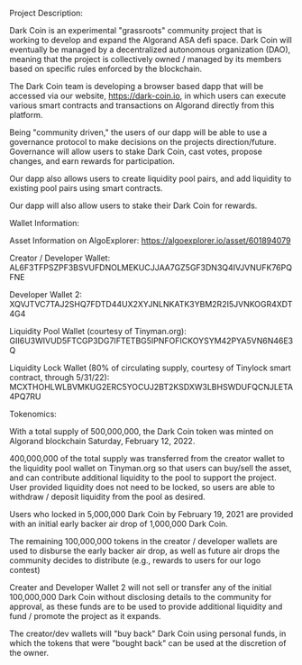 Project Description:

Dark Coin is an experimental "grassroots" community project that is working to develop and expand the Algorand ASA defi space. 
Dark Coin will eventually be managed by a decentralized autonomous organization (DAO), meaning that the project is collectively 
owned / managed by its members based on specific rules enforced by the blockchain.

The Dark Coin team is developing a browser based dapp that will be accessed via our website, https://dark-coin.io, in which 
users can execute various smart contracts and transactions on Algorand directly from this platform.

Being "community driven," the users of our dapp will be able to use a governance protocol to make decisions on the projects 
direction/future. Governance will allow users to stake Dark Coin, cast votes, propose changes, and earn rewards for participation.

Our dapp also allows users to create liquidity pool pairs, and add liquidity to existing pool pairs using smart contracts.

Our dapp will also allow users to stake their Dark Coin for rewards.



Wallet Information:

Asset Information on AlgoExplorer: https://algoexplorer.io/asset/601894079

Creator / Developer Wallet: AL6F3TFPSZPF3BSVUFDNOLMEKUCJJAA7GZ5GF3DN3Q4IVJVNUFK76PQFNE

Developer Wallet 2: XQVJTVC7TAJ2SHQ7FDTD44UX2XYJNLNKATK3YBM2R2I5JVNKOGR4XDT4G4

Liquidity Pool Wallet (courtesy of Tinyman.org): GII6U3WIVUD5FTCGP3DG7IFTETBG5IPNFOFICKOYSYM42PYA5VN6N46E3Q

Liquidity Lock Wallet (80% of circulating supply, courtesy of Tinylock smart contract, through 5/31/22): MCXTHOHLWLBVMKUG2ERC5YOCUJ2BT2KSDXW3LBHSWDUFQCNJLETA4PQ7RU



Tokenomics:

With a total supply of 500,000,000, the Dark Coin token was minted on Algorand blockchain Saturday, February 12, 2022.

400,000,000 of the total supply was transferred from the creator wallet to the liquidity pool wallet on Tinyman.org so that
users can buy/sell the asset, and can contribute additional liquidity to the pool to support the project. User provided liquidity
does not need to be locked, so users are able to withdraw / deposit liquidity from the pool as desired.

Users who locked in 5,000,000 Dark Coin by February 19, 2021 are provided with an initial early backer air drop of 1,000,000 Dark Coin.

The remaining 100,000,000 tokens in the creator / developer wallets are used to disburse the early backer air drop, as well as future
air drops the community decides to distribute (e.g., rewards to users for our logo contest)

Creater and Developer Wallet 2 will not sell or transfer any of the initial 100,000,000 Dark Coin without disclosing details to the community
for approval, as these funds are to be used to provide additional liquidity and fund / promote the project as it expands. 

The creator/dev wallets will "buy back" Dark Coin using personal funds, in which the tokens that were "bought back" can be used at the discretion of the owner.
